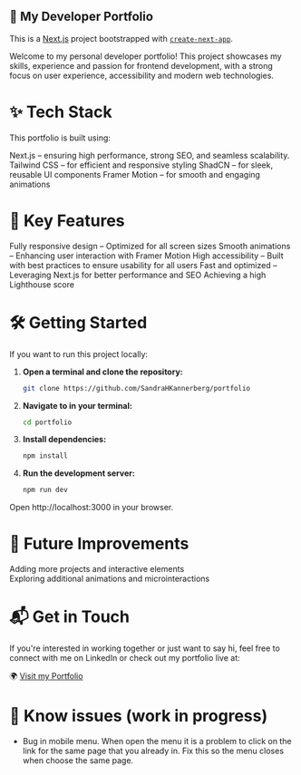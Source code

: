 ## 🚀 My Developer Portfolio

This is a [Next.js](https://nextjs.org) project bootstrapped with [`create-next-app`](https://nextjs.org/docs/app/api-reference/cli/create-next-app).

Welcome to my personal developer portfolio! This project showcases my skills, experience and passion for frontend development, with a strong focus on user experience, accessibility and modern web technologies.

# ✨ Tech Stack

This portfolio is built using:

Next.js – ensuring high performance, strong SEO, and seamless scalability.
Tailwind CSS – for efficient and responsive styling
ShadCN – for sleek, reusable UI components
Framer Motion – for smooth and engaging animations

# 🎯 Key Features

Fully responsive design – Optimized for all screen sizes
Smooth animations – Enhancing user interaction with Framer Motion
High accessibility – Built with best practices to ensure usability for all users
Fast and optimized – Leveraging Next.js for better performance and SEO
Achieving a high Lighthouse score

# 🛠️ Getting Started

If you want to run this project locally:

1. **Open a terminal and clone the repository:**

   ```bash
   git clone https://github.com/SandraHKannerberg/portfolio

   ```

2. **Navigate to in your terminal:**

   ```bash
   cd portfolio

   ```

3. **Install dependencies:**

   ```bash
   npm install

   ```

4. **Run the development server:**

   ```bash
   npm run dev

   ```

Open http://localhost:3000 in your browser.

# 📌 Future Improvements

Adding more projects and interactive elements </br>
Exploring additional animations and microinteractions </br>

# 📬 Get in Touch

If you're interested in working together or just want to say hi, feel free to connect with me on LinkedIn or check out my portfolio live at:

🌍 [Visit my Portfolio](https://sandra-dev-portfolio.vercel.app)

# 🚧 Know issues (work in progress)

- Bug in mobile menu. When open the menu it is a problem to click on the link for the same page that you already in. Fix this so the menu closes when choose the same page.
